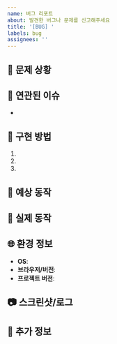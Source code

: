 ```yaml
---
name: 버그 리포트
about: 발견한 버그나 문제를 신고해주세요
title: '[BUG] '
labels: bug
assignees: ''
---
```


## 🐛 문제 상황
<!-- 발생한 문제를 간단히 설명해주세요 -->

## 🔗 연관된 이슈
<!-- 관련된 이슈가 있다면 #이슈번호 로 연결해주세요 -->
- 

## 🔄 구현 방법
1. 
2. 
3. 

## 🎯 예상 동작
<!-- 어떻게 동작해야 하는지 설명해주세요 -->

## 🚨 실제 동작
<!-- 실제로 어떻게 동작하는지 설명해주세요 -->

## 🌐 환경 정보
- **OS**: 
- **브라우저/버전**: 
- **프로젝트 버전**: 

## 📷 스크린샷/로그
<!-- 가능하다면 스크린샷이나 에러 로그를 첨부해주세요 -->

## 📝 추가 정보
<!-- 기타 참고사항을 작성해주세요 -->